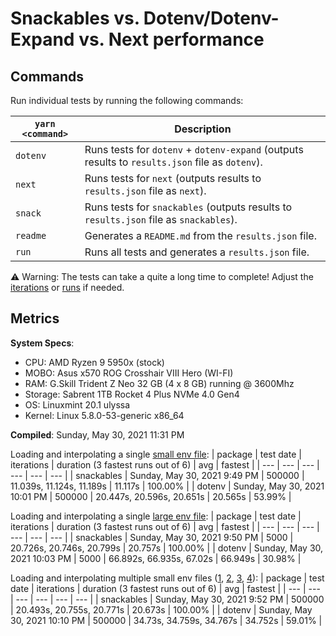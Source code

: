 # Snackables vs. Dotenv/Dotenv-Expand vs. Next performance

## Commands

Run individual tests by running the following commands:

| `yarn <command>` | Description                                                                                     |
| ---------------- | ----------------------------------------------------------------------------------------------- |
| `dotenv`         | Runs tests for `dotenv` + `dotenv-expand` (outputs results to `results.json` file as `dotenv`). |
| `next`           | Runs tests for `next` (outputs results to `results.json` file as `next`).                       |
| `snack`          | Runs tests for `snackables` (outputs results to `results.json` file as `snackables`).           |
| `readme`         | Generates a `README.md` from the `results.json` file.                                           |
| `run`            | Runs all tests and generates a `results.json` file.                                             |
⚠️ Warning: The tests can take a quite a long time to complete! Adjust the [iterations](https://github.com/mattcarlotta/snackables-v-dotenv-v-next/blob/master/config/iterationsConfig.js) or [runs](https://github.com/mattcarlotta/snackables-v-dotenv-v-next/blob/master/config/runsConfig.js) if needed.


## Metrics

**System Specs**:

- CPU: AMD Ryzen 9 5950x (stock)
- MOBO: Asus x570 ROG Crosshair VIII Hero (WI-FI)
- RAM: G.Skill Trident Z Neo 32 GB (4 x 8 GB) running @ 3600Mhz
- Storage: Sabrent 1TB Rocket 4 Plus NVMe 4.0 Gen4
- OS: Linuxmint 20.1 ulyssa
- Kernel: Linux 5.8.0-53-generic x86_64

**Compiled**: Sunday, May 30, 2021 11:31 PM

Loading and interpolating a single [small env file](https://github.com/mattcarlotta/snackables-v-dotenv-v-next/blob/master/.env):
| package | test date | iterations | duration (3 fastest runs out of 6) | avg | fastest |
| --- | --- | --- | --- | --- | --- |
| snackables | Sunday, May 30, 2021 9:49 PM | 500000 | 11.039s, 11.124s, 11.189s | 11.117s | 100.00% |
| dotenv | Sunday, May 30, 2021 10:01 PM | 500000 | 20.447s, 20.596s, 20.651s | 20.565s | 53.99% |

Loading and interpolating a single [large env file](https://github.com/mattcarlotta/snackables-v-dotenv-v-next/blob/master/.env.interp):
| package | test date | iterations | duration (3 fastest runs out of 6) | avg | fastest |
| --- | --- | --- | --- | --- | --- |
| snackables | Sunday, May 30, 2021 9:50 PM | 5000 | 20.726s, 20.746s, 20.799s | 20.757s | 100.00% |
| dotenv | Sunday, May 30, 2021 10:03 PM | 5000 | 66.892s, 66.935s, 67.02s | 66.949s | 30.98% |

Loading and interpolating multiple small env files ([1](https://github.com/mattcarlotta/snackables-v-dotenv-v-next/blob/master/.env), [2](https://github.com/mattcarlotta/snackables-v-dotenv-v-next/blob/master/.env.development), [3](https://github.com/mattcarlotta/snackables-v-dotenv-v-next/blob/master/.env.local), [4](https://github.com/mattcarlotta/snackables-v-dotenv-v-next/blob/master/.env.development.local)):
| package | test date | iterations | duration (3 fastest runs out of 6) | avg | fastest |
| --- | --- | --- | --- | --- | --- |
| snackables | Sunday, May 30, 2021 9:52 PM | 500000 | 20.493s, 20.755s, 20.771s | 20.673s | 100.00% |
| dotenv | Sunday, May 30, 2021 10:10 PM | 500000 | 34.73s, 34.759s, 34.767s | 34.752s | 59.01% |
